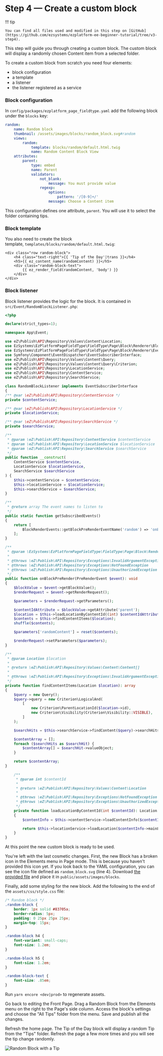 # Step 4 — Create a custom block

!!! tip

    You can find all files used and modified in this step on [GitHub](https://github.com/ezsystems/ezplatform-ee-beginner-tutorial/tree/v3-step4).

This step will guide you through creating a custom block.
The custom block will display a randomly chosen Content item from a selected folder.

To create a custom block from scratch you need four elements:

- block configuration
- a template
- a listener
- the listener registered as a service

### Block configuration

In `config/packages/ezplatform_page_fieldtype.yaml` add the following block under the `blocks` key:

``` yaml hl_lines="10"
random:
    name: Random block
    thumbnail: /assets/images/blocks/random_block.svg#random
    views:
        random:
            template: blocks/random/default.html.twig
            name: Random Content Block View
    attributes:
        parent:
            type: embed
            name: Parent
            validators:
                not_blank:
                    message: You must provide value
                regexp:
                    options:
                        pattern: '/[0-9]+/'
                    message: Choose a Content item
```

This configuration defines one attribute, `parent`. You will use it to select the folder containing tips.

### Block template

You also need to create the block template, `templates/blocks/random/default.html.twig`:

``` html+twig
<div class="row random-block">
    <h4 class="text-right">{{ 'Tip of the Day'|trans }}</h4>
    <h5>{{ ez_content_name(randomContent) }}</h5>
    <div class="random-block-text">
        {{ ez_render_field(randomContent, 'body') }}
    </div>
</div>
```

### Block listener

Block listener provides the logic for the block. It is contained in `src/Event/RandomBlockListener.php`:

``` php
<?php

declare(strict_types=1);

namespace App\Event;

use eZ\Publish\API\Repository\Values\Content\Location;
use EzSystems\EzPlatformPageFieldType\FieldType\Page\Block\Renderer\BlockRenderEvents;
use EzSystems\EzPlatformPageFieldType\FieldType\Page\Block\Renderer\Event\PreRenderEvent;
use Symfony\Component\EventDispatcher\EventSubscriberInterface;
use eZ\Publish\API\Repository\Values\Content\Query;
use eZ\Publish\API\Repository\Values\Content\Query\Criterion;
use eZ\Publish\API\Repository\LocationService;
use eZ\Publish\API\Repository\ContentService;
use eZ\Publish\API\Repository\SearchService;

class RandomBlockListener implements EventSubscriberInterface
{
/** @var \eZ\Publish\API\Repository\ContentService */
private $contentService;

/** @var \eZ\Publish\API\Repository\LocationService */
private $locationService;

/** @var \eZ\Publish\API\Repository\SearchService */
private $searchService;

/**
 * @param \eZ\Publish\API\Repository\ContentService $contentService
 * @param \eZ\Publish\API\Repository\LocationService $locationService
 * @param \eZ\Publish\API\Repository\SearchService $searchService
 */
public function __construct(
    ContentService $contentService,
    LocationService $locationService,
    SearchService $searchService
) {
    $this->contentService = $contentService;
    $this->locationService = $locationService;
    $this->searchService = $searchService;
}

/**
 * @return array The event names to listen to
 */
public static function getSubscribedEvents()
{
    return [
        BlockRenderEvents::getBlockPreRenderEventName('random') => 'onBlockPreRender',
    ];
}

/**
 * @param \EzSystems\EzPlatformPageFieldType\FieldType\Page\Block\Renderer\Event\PreRenderEvent $event
 *
 * @throws \eZ\Publish\API\Repository\Exceptions\InvalidArgumentException
 * @throws \eZ\Publish\API\Repository\Exceptions\NotFoundException
 * @throws \eZ\Publish\API\Repository\Exceptions\UnauthorizedException
 */
public function onBlockPreRender(PreRenderEvent $event): void
{
    $blockValue = $event->getBlockValue();
    $renderRequest = $event->getRenderRequest();

    $parameters = $renderRequest->getParameters();

    $contentIdAttribute = $blockValue->getAttribute('parent');
    $location = $this->loadLocationByContentId((int) $contentIdAttribute->getValue());
    $contents = $this->findContentItems($location);
    shuffle($contents);

    $parameters['randomContent'] = reset($contents);

    $renderRequest->setParameters($parameters);
}

/**
 * @param Location $location
 *
 * @return \eZ\Publish\API\Repository\Values\Content\Content[]
 *
 * @throws \eZ\Publish\API\Repository\Exceptions\InvalidArgumentException
 */
private function findContentItems(Location $location): array
{
    $query = new Query();
    $query->query = new Criterion\LogicalAnd(
        [
            new Criterion\ParentLocationId($location->id),
            new Criterion\Visibility(Criterion\Visibility::VISIBLE),
        ]
    );

    $searchHits = $this->searchService->findContent($query)->searchHits;

    $contentArray = [];
    foreach ($searchHits as $searchHit) {
        $contentArray[] = $searchHit->valueObject;
    }

    return $contentArray;
}

    /**
     * @param int $contentId
     *
     * @return \eZ\Publish\API\Repository\Values\Content\Location
     *
     * @throws \eZ\Publish\API\Repository\Exceptions\NotFoundException
     * @throws \eZ\Publish\API\Repository\Exceptions\UnauthorizedException
     */
    private function loadLocationByContentId(int $contentId): Location
    {
        $contentInfo = $this->contentService->loadContentInfo($contentId);

        return $this->locationService->loadLocation($contentInfo->mainLocationId);
    }
}
```

At this point the new custom block is ready to be used.

You're left with the last cosmetic changes. First, the new Block has a broken icon in the Elements menu in Page mode.
This is because you haven't provided this icon yet. If you look back to the YAML configuration, you can see the icon file defined as `random_block.svg` (line 4). Download [the provided file](https://github.com/ezsystems/ezplatform-ee-beginner-tutorial/blob/v3-step4/public/assets/images/blocks/random_block.svg) and place it in `public/assets/images/blocks`.

Finally, add some styling for the new block. Add the following to the end of the `assets/css/style.css` file:

``` css
/* Random block */
.random-block {
    border: 1px solid #83705a;
    border-radius: 5px;
    padding: 0 25px 25px 25px;
    margin-top: 15px;
}

.random-block h4 {
    font-variant: small-caps;
    font-size: 1.2em;
}

.random-block h5 {
    font-size: 1.2em;
}

.random-block-text {
    font-size: .85em;
}
```

Run `yarn encore <dev|prod>` to regenerate assets.

Go back to editing the Front Page. Drag a Random Block from the Elements menu on the right to the Page's side column.
Access the block's settings and choose the "All Tips" folder from the menu. Save and publish all the changes.

Refresh the home page. The Tip of the Day block will display a random Tip from the "Tips" folder.
Refresh the page a few more times and you will see the tip change randomly.

![Random Block with a Tip](img/enterprise_tut_random_block.png "Random Block with a Tip")
